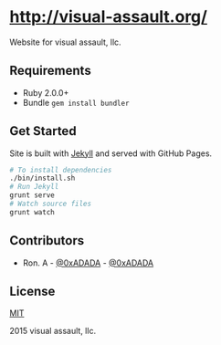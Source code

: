 # http://visual-assault.org/

Website for visual assault, llc.

## Requirements

* Ruby 2.0.0+
* Bundle `gem install bundler`

## Get Started
Site is built with [Jekyll](http://jekyllrb.com) and served with GitHub
Pages.

``` bash
# To install dependencies
./bin/install.sh
# Run Jekyll
grunt serve
# Watch source files
grunt watch
```

## Contributors

* Ron. A - [@0xADADA](https://github.com/0xadada) -
[@0xADADA](https://twitter.com/0xadada)

## License
[MIT](LICENSE)

2015 visual assault, llc.
